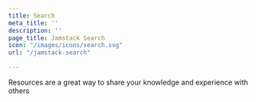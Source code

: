 ```yaml
---
title: Search
meta_title: ''
description: ''
page_title: Jamstack Search
icon: "/images/icons/search.svg"
url: "/jamstack-search"

---
```

Resources are a great way to share your knowledge and experience with others